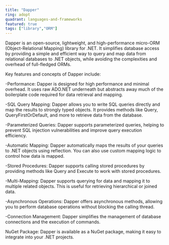 ```yaml
---
title: "Dapper"
ring: adopt
quadrant: languages-and-frameworks 
featured: true
tags: ["library","ORM"]
--- 
```

Dapper is an open-source, lightweight, and high-performance micro-ORM (Object-Relational Mapping) library for .NET. It simplifies database access by providing a simple and efficient way to query and map data from relational databases to .NET objects, while avoiding the complexities and overhead of full-fledged ORMs.

Key features and concepts of Dapper include:

-Performance: Dapper is designed for high performance and minimal overhead. It uses raw ADO.NET underneath but abstracts away much of the boilerplate code required for data retrieval and mapping.

-SQL Query Mapping: Dapper allows you to write SQL queries directly and map the results to strongly typed objects. It provides methods like Query, QueryFirstOrDefault, and more to retrieve data from the database.

-Parameterized Queries: Dapper supports parameterized queries, helping to prevent SQL injection vulnerabilities and improve query execution efficiency.

-Automatic Mapping: Dapper automatically maps the results of your queries to .NET objects using reflection. You can also use custom mapping logic to control how data is mapped.

-Stored Procedures: Dapper supports calling stored procedures by providing methods like Query and Execute to work with stored procedures.

-Multi-Mapping: Dapper supports querying for data and mapping it to multiple related objects. This is useful for retrieving hierarchical or joined data.

-Asynchronous Operations: Dapper offers asynchronous methods, allowing you to perform database operations without blocking the calling thread.

-Connection Management: Dapper simplifies the management of database connections and the execution of commands.

NuGet Package: Dapper is available as a NuGet package, making it easy to integrate into your .NET projects.

